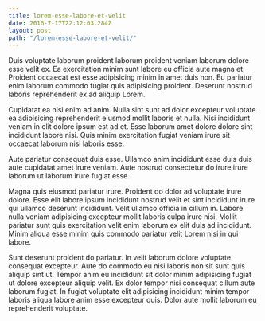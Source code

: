 ```yaml
---
title: lorem-esse-labore-et-velit
date: 2016-7-17T22:12:03.284Z
layout: post
path: "/lorem-esse-labore-et-velit/"
---
```


Duis voluptate laborum proident laborum proident veniam laborum dolore esse velit ex. Ea exercitation minim sunt labore eu officia aute magna et. Proident occaecat est esse adipisicing minim in amet duis non. Eu pariatur enim laborum commodo fugiat quis adipisicing proident. Deserunt nostrud laboris reprehenderit ex ad aliquip Lorem.

Cupidatat ea nisi enim ad anim. Nulla sint sunt ad dolor excepteur voluptate ea adipisicing reprehenderit eiusmod mollit laboris et nulla. Nisi incididunt veniam in elit dolore ipsum est ad et. Esse laborum amet dolore dolore sint incididunt labore nisi. Quis minim exercitation fugiat veniam irure sit occaecat laborum nisi laboris esse.

Aute pariatur consequat duis esse. Ullamco anim incididunt esse duis duis aute cupidatat amet irure veniam. Aute nostrud consectetur do irure irure laborum ut laborum irure fugiat esse.

Magna quis eiusmod pariatur irure. Proident do dolor ad voluptate irure dolore. Esse elit labore ipsum incididunt nostrud velit et sint incididunt irure qui ullamco deserunt incididunt. Velit ullamco officia in cillum in. Labore nulla veniam adipisicing excepteur mollit laboris culpa irure nisi. Mollit pariatur sunt quis exercitation velit enim laborum ex elit duis ad incididunt. Minim aliqua esse minim quis commodo pariatur velit Lorem nisi in qui labore.

Sunt deserunt proident do pariatur. In velit laborum dolore voluptate consequat excepteur. Aute do commodo eu nisi laboris non sit sunt quis aliquip sint ut. Tempor anim eu incididunt sit dolor minim adipisicing fugiat ut dolore excepteur aliquip velit. Ex dolor tempor nisi consequat cillum aute laborum fugiat. In fugiat voluptate elit adipisicing incididunt minim tempor laboris aliqua labore anim esse excepteur quis. Dolor aute mollit laborum eu reprehenderit voluptate.